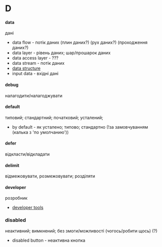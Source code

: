# D

#### data
дані
  - data flow - потік даних (плин даних?) (рух даних?) (проходження даних?)
  - data layer - рівень даних; шар/прошарок даних
  - data access layer - ???
  - data stream - потік даних
  - [data structure](./S.md#structure)
  - input data - вхідні дані

#### debug
налагодити/налагоджувати

#### default
типовий; стандартний; початковий; усталений;
  - by default - як усталено; типово; стандартно (!за замовчуванням (калька з 'по умолчанию'))

#### defer
відкласти/відкладати

#### delimit
відмежовувати, розмежовувати; розділяти

#### developer
розробник
  - [developer tools](T.md#tool)

### disabled
неактивний; вимкнений; без змоги/можливості (чогось/робити щось) (?)
  - disabled button - неактивна кнопка

